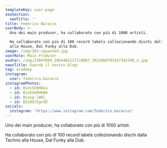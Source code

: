 ```yaml
---
templateKey: user-page
seoSection:
  seoTitle: ''
title: Federico Baracco
userBody: >-
  Uno dei main producer, ha collaborato con più di 1000 artisti. 

  Ha collaborato con più di 100 record labels collezionando dischi dalla Techno
  alla House, Dal Funky alla Dub.
image: /img/383-squashed.jpg
userRole: Main Producer
avatar: /img/23847084_2064482117118087_3021868791927342340_o.jpg
newsTitle: Guarda il nostro blog!
tag: academy
instagram:
  user: federico.baracco
instagramPhotos:
  - id: BsXiSU9H8sa
  - id: BjnESkRHbNO
  - id: Bcoug-lANl_
  - id: BZs8UJ5gn5R
socials:
  instagram: 'https://www.instagram.com/federico.baracco/'
---
```

Uno dei main producer, ha collaborato con più di 1000 artisti. 

Ha collaborato con più di 100 record labels collezionando dischi dalla Techno alla House, Dal Funky alla Dub.
